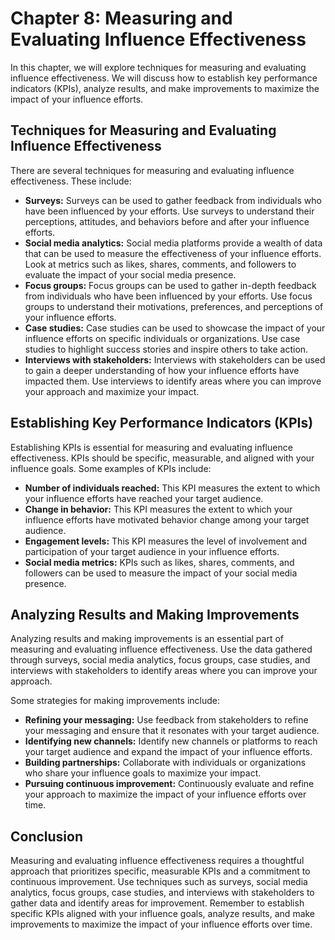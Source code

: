 Chapter 8: Measuring and Evaluating Influence Effectiveness
===========================================================

In this chapter, we will explore techniques for measuring and evaluating influence effectiveness. We will discuss how to establish key performance indicators (KPIs), analyze results, and make improvements to maximize the impact of your influence efforts.

Techniques for Measuring and Evaluating Influence Effectiveness
---------------------------------------------------------------

There are several techniques for measuring and evaluating influence effectiveness. These include:

* **Surveys:** Surveys can be used to gather feedback from individuals who have been influenced by your efforts. Use surveys to understand their perceptions, attitudes, and behaviors before and after your influence efforts.
* **Social media analytics:** Social media platforms provide a wealth of data that can be used to measure the effectiveness of your influence efforts. Look at metrics such as likes, shares, comments, and followers to evaluate the impact of your social media presence.
* **Focus groups:** Focus groups can be used to gather in-depth feedback from individuals who have been influenced by your efforts. Use focus groups to understand their motivations, preferences, and perceptions of your influence efforts.
* **Case studies:** Case studies can be used to showcase the impact of your influence efforts on specific individuals or organizations. Use case studies to highlight success stories and inspire others to take action.
* **Interviews with stakeholders:** Interviews with stakeholders can be used to gain a deeper understanding of how your influence efforts have impacted them. Use interviews to identify areas where you can improve your approach and maximize your impact.

Establishing Key Performance Indicators (KPIs)
----------------------------------------------

Establishing KPIs is essential for measuring and evaluating influence effectiveness. KPIs should be specific, measurable, and aligned with your influence goals. Some examples of KPIs include:

* **Number of individuals reached:** This KPI measures the extent to which your influence efforts have reached your target audience.
* **Change in behavior:** This KPI measures the extent to which your influence efforts have motivated behavior change among your target audience.
* **Engagement levels:** This KPI measures the level of involvement and participation of your target audience in your influence efforts.
* **Social media metrics:** KPIs such as likes, shares, comments, and followers can be used to measure the impact of your social media presence.

Analyzing Results and Making Improvements
-----------------------------------------

Analyzing results and making improvements is an essential part of measuring and evaluating influence effectiveness. Use the data gathered through surveys, social media analytics, focus groups, case studies, and interviews with stakeholders to identify areas where you can improve your approach.

Some strategies for making improvements include:

* **Refining your messaging:** Use feedback from stakeholders to refine your messaging and ensure that it resonates with your target audience.
* **Identifying new channels:** Identify new channels or platforms to reach your target audience and expand the impact of your influence efforts.
* **Building partnerships:** Collaborate with individuals or organizations who share your influence goals to maximize your impact.
* **Pursuing continuous improvement:** Continuously evaluate and refine your approach to maximize the impact of your influence efforts over time.

Conclusion
----------

Measuring and evaluating influence effectiveness requires a thoughtful approach that prioritizes specific, measurable KPIs and a commitment to continuous improvement. Use techniques such as surveys, social media analytics, focus groups, case studies, and interviews with stakeholders to gather data and identify areas for improvement. Remember to establish specific KPIs aligned with your influence goals, analyze results, and make improvements to maximize the impact of your influence efforts over time.


